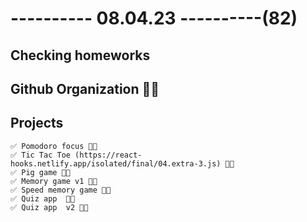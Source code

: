 # ---------- 08.04.23 ----------(82)

## Checking homeworks

## Github Organization 👍🏻

## Projects

    ✅ Pomodoro focus 👍🏻
    ✅ Tic Tac Toe (https://react-hooks.netlify.app/isolated/final/04.extra-3.js) 👍🏻
    ✅ Pig game 👍🏻
    ✅ Memory game v1 👍🏻
    ✅ Speed memory game 👍🏻
    ✅ Quiz app  👍🏻
    ✅ Quiz app  v2 👍🏻
